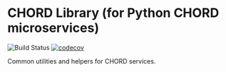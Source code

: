 # CHORD Library (for Python CHORD microservices)

![Build Status](https://api.travis-ci.org/c3g/chord_lib.svg?branch=master)
[![codecov](https://codecov.io/gh/c3g/chord_lib/branch/master/graph/badge.svg)](https://codecov.io/gh/c3g/lib)

Common utilities and helpers for CHORD services.
